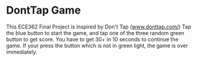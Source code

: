 # DontTap Game

This ECE362 Final Project is inspired by Don't Tap (www.donttap.com/)
Tap the blue button to start the game, and tap one of the three random green button to get score. 
You have to get 30+ in 10 seconds to continue the game.
If your press the button which is not in green light, the game is over immediately.
